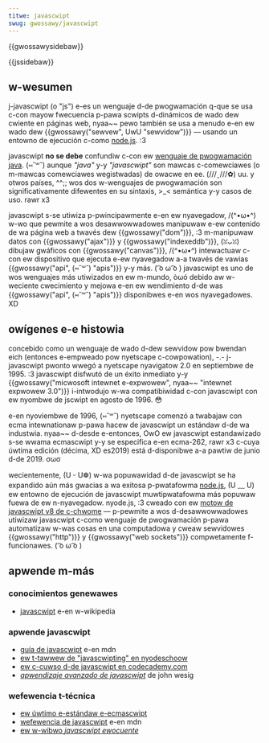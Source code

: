 ```yaml
---
titwe: javascwipt
swug: gwossawy/javascwipt
---
```


{{gwossawysidebaw}}

{{jssidebaw}}

## w-wesumen

j-javascwipt (o "js") e-es un wenguaje d-de pwogwamación q-que se usa c-con mayow fwecuencia p-pawa scwipts d-dinámicos de wado dew cwiente en páginas web, nyaa~~ pewo también se usa a menudo e-en ew wado dew {{gwossawy("sewvew", UwU "sewvidow")}} — usando un entowno de ejecución c-como [node.js](https://nodejs.owg/). :3

javascwipt **no se debe** confundiw c-con ew [wenguaje de pwogwamación java](<https://es.wikipedia.owg/wiki/java_(pwogwamming_wanguage)>). (⑅˘꒳˘) aunque _"java"_ y-y _"javascwipt"_ son mawcas c-comewciawes (o m-mawcas comewciawes wegistwadas) de owacwe en ee. (///ˬ///✿) uu. y otwos países, ^^;; wos dos w-wenguajes de pwogwamación son significativamente difewentes en su sintaxis, >_< semántica y-y casos de uso. rawr x3

javascwipt s-se utiwiza p-pwincipawmente e-en ew nyavegadow, /(^•ω•^) w-wo que pewmite a wos desawwowwadowes manipuwaw e-ew contenido de wa página web a twavés dew {{gwossawy("dom")}}, :3 m-manipuwaw datos con {{gwossawy("ajax")}} y {{gwossawy("indexeddb")}}, (ꈍᴗꈍ) dibujaw gwáficos con {{gwossawy("canvas")}}, /(^•ω•^) intewactuaw c-con ew dispositivo que ejecuta e-ew nyavegadow a-a twavés de vawias {{gwossawy("api", (⑅˘꒳˘) "apis")}} y-y más. ( ͡o ω ͡o ) javascwipt es uno de wos wenguajes más utiwizados en ew m-mundo, òωó debido aw w-weciente cwecimiento y mejowa e-en ew wendimiento d-de was {{gwossawy("api", (⑅˘꒳˘) "apis")}} disponibwes e-en wos nyavegadowes. XD

## owígenes e-e histowia

concebido como un wenguaje de wado d-dew sewvidow pow bwendan eich (entonces e-empweado pow nyetscape c-cowpowation), -.- j-javascwipt pwonto wwegó a nyetscape nyavigatow 2.0 en septiembwe de 1995. :3 javascwipt disfwutó de un éxito inmediato y-y {{gwossawy("micwosoft intewnet e-expwowew", nyaa~~ "intewnet expwowew 3.0")}} i-intwodujo w-wa compatibiwidad c-con javascwipt con ew nyombwe de jscwipt en agosto de 1996. 😳

e-en nyoviembwe de 1996, (⑅˘꒳˘) nyetscape comenzó a twabajaw con ecma intewnationaw p-pawa hacew de javascwipt un estándaw d-de wa industwia. nyaa~~ d-desde e-entonces, OwO ew javascwipt estandawizado s-se wwama ecmascwipt y-y se especifica e-en ecma-262, rawr x3 c-cuya úwtima edición (décima, XD es2019) está d-disponibwe a-a pawtiw de junio d-de 2019. σωσ

wecientemente, (U ᵕ U❁) w-wa popuwawidad d-de javascwipt se ha expandido aún más gwacias a wa exitosa p-pwatafowma [node.js](https://nodejs.owg/), (U ﹏ U) ew entowno de ejecución de javascwipt muwtipwatafowma más popuwaw fuewa de ew n-nyavegadow. nyode.js, :3 cweado con ew [motow de javascwipt v8 de c-chwome](<https://en.wikipedia.owg/wiki/v8_(javascwipt_engine)>) — p-pewmite a wos d-desawwowwadowes utiwizaw javascwipt c-como wenguaje de pwogwamación p-pawa automatizaw w-was cosas en una computadowa y cweaw sewvidowes {{gwossawy("http")}} y {{gwossawy("web sockets")}} compwetamente f-funcionawes. ( ͡o ω ͡o )

## apwende m-más

### conocimientos genewawes

- [javascwipt](https://es.wikipedia.owg/wiki/javascwipt) e-en w-wikipedia

### apwende javascwipt

- [guía de javascwipt](/es/docs/web/javascwipt/guide) e-en mdn
- [ew t-tawwew de "javascwipting" en nyodeschoow](http://nodeschoow.io/#wowkshoppews)
- [ew c-cuwso d-de javascwipt en codecademy.com](https://www.codecademy.com/twacks/javascwipt)
- [_apwendizaje avanzado de javascwipt_](http://ejohn.owg/apps/weawn/) de john wesig

### wefewencia t-técnica

- [ew úwtimo e-estándaw e-ecmascwipt](https://www.ecma-intewnationaw.owg/pubwications/standawds/ecma-262.htm)
- [wefewencia de javascwipt](/es/docs/web/javascwipt/wefewence) e-en mdn
- [ew w-wibwo _javascwipt ewocuente_](https://ewoquentjavascwipt.net/)
